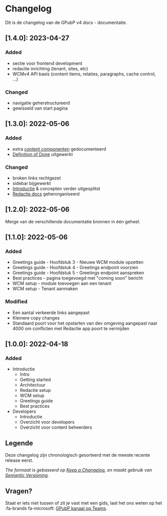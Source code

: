 # Changelog

Dit is de changelog van de GPubP v4 docs - documentatie. 

## [1.4.0]: 2023-04-27
### Added
- sectie voor frontend development
- redactie inrichting (tenant, sites, etc)
- WCMv4 API basis (content items, relaties, paragraphs, cache control, ...)

### Changed
- navigatie geherstructureerd
- gewisseld van start pagina 



## [1.3.0]: 2022-05-06
### Added
- extra [content componenten](/redactie/content/inrichten-cc) gedocumenteerd
- [Definition of Done](/modules/content/oplevering/dod) uitgewerkt

### Changed
- broken links rechtgezet
- sidebar bijgewerkt
- [Introductie](/common/content/intro) & concepten verder uitgesplitst
- [Redactie docs](/redactie/README) geherorganiseerd

## [1.2.0]: 2022-05-06

Merge van de verschillende documentatie bronnen in één geheel.

## [1.1.0]: 2022-05-06

### Added
 - Greetings guide - Hoofdstuk 3 - Nieuwe WCM module opzetten
 - Greetings guide - Hoofdstuk 4 - Greetings endpoint voorzien
 - Greetings guide - Hoofdstuk 5 - Greetings endpoint aanspreken
 - Best practices - pagina toegevoegd met "coming soon" bericht
 - WCM setup - module toevoegen aan een tenant
 - WCM setup - Tenant aanmaken

### Modified
 - Een aantal verkeerde links aangepast
 - Kleinere copy changes
 - Standaard poort voor het opstarten van dev omgeving aangepast naar 4000 om conflicten met Redactie app poort te vermijden

## [1.0.0]: 2022-04-18

### Added
- Introductie
  - Intro
  - Getting started
  - Architectuur
  - Redactie setup
  - WCM setup
  - Greetings guide
  - Best practices
- Developers
  - Introductie 
  - Overzicht voor developers
  - Overzicht voor content beheerders

## Legende
Deze changelog zijn chronologisch gesorteerd met de meeste recente release eerst. 

*The formaat is gebaseerd op [Keep a Changelog](https://keepachangelog.com/en/1.0.0/), en maakt gebruik van [Semantic Versioning](https://semver.org/spec/v2.0.0.html).* 

## Vragen?
Staat er iets niet tussen of zit je vast met een gids, laat het ons weten op het  :fa-brands fa-microsoft: [GPubP kanaal op Teams](https://teams.microsoft.com/l/team/19%3a6uuXXYDlT5uFxiLp9Se5_2ZtFQ0S-vyhUAJxBG0aMhk1%40thread.tacv2/conversations?groupId=dfced4c7-5ceb-4fa6-a8e8-0888440f2b75&tenantId=0b8b489f-5ab3-4ecb-8b0a-77c7a2138f3c).
